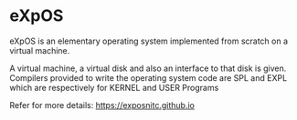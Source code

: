 # eXpOS

eXpOS is an elementary operating system implemented from scratch on a virtual machine.

A virtual machine, a virtual disk and also an interface to that disk is given. Compilers provided to write the operating system code are SPL and EXPL which are respectively for KERNEL and USER Programs

Refer for more details: https://exposnitc.github.io

